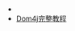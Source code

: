 -
- [Dom4j完整教程](https://blog.csdn.net/qq_41860497/article/details/84339091?utm_medium=distribute.pc_relevant.none-task-blog-2~default~baidujs_baidulandingword~default-1-84339091-blog-123076975.pc_relevant_recovery_v2&spm=1001.2101.3001.4242.2&utm_relevant_index=4)